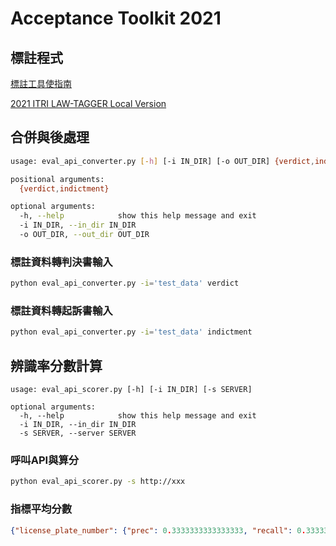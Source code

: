 # Acceptance Toolkit 2021
## 標註程式
[標註工具使指南](https://hackmd.io/0nrrMc5NQRKxlZZVkwmD7w)

[2021 ITRI LAW-TAGGER Local Version](https://github.com/NLU-Law-Tech/2021_VerdictTagger/tree/local-mode#下載) 

## 合併與後處理
```sh
usage: eval_api_converter.py [-h] [-i IN_DIR] [-o OUT_DIR] {verdict,indictment}

positional arguments:
  {verdict,indictment}

optional arguments:
  -h, --help            show this help message and exit
  -i IN_DIR, --in_dir IN_DIR
  -o OUT_DIR, --out_dir OUT_DIR
```
### 標註資料轉**判決書**輸入
```sh
python eval_api_converter.py -i='test_data' verdict
```
### 標註資料轉**起訴書**輸入
```sh
python eval_api_converter.py -i='test_data' indictment
```
## 辨識率分數計算
```
usage: eval_api_scorer.py [-h] [-i IN_DIR] [-s SERVER]

optional arguments:
  -h, --help            show this help message and exit
  -i IN_DIR, --in_dir IN_DIR
  -s SERVER, --server SERVER
```
### 呼叫API與算分
```sh
python eval_api_scorer.py -s http://xxx
```
### 指標平均分數
```json
{"license_plate_number": {"prec": 0.3333333333333333, "recall": 0.3333333333333333, "f1": 0.3333333333333333}, "account": {"prec": 0.0, "recall": 0.0, "f1": 0.0}, "phone_number": {"prec": 0.0, "recall": 0.0, "f1": 0.0}}
```